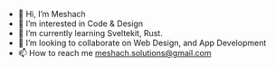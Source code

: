- 👋 Hi, I’m Meshach
- 👀 I’m interested in Code & Design
- 🌱 I’m currently learning Sveltekit, Rust.
- 💞️ I’m looking to collaborate on Web Design, and App Development
- 📫 How to reach me meshach.solutions@gmail.com 

<!---
JavaPR0/JavaPR0 is a ✨ special ✨ repository because its `README.md` (this file) appears on your GitHub profile.
You can click the Preview link to take a look at your changes.
--->
